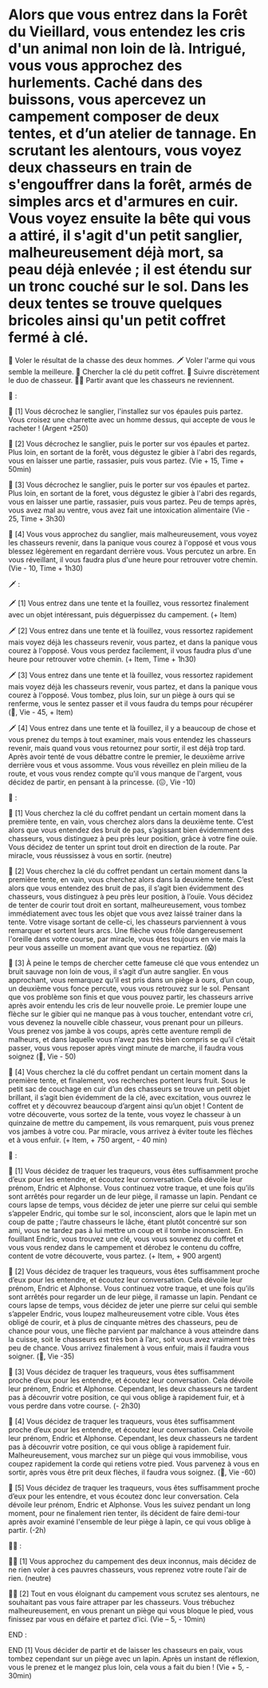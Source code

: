# Alors que vous entrez dans la Forêt du Vieillard, vous entendez les cris d'un animal non loin de là. Intrigué, vous vous approchez des hurlements. Caché dans des buissons, vous apercevez un campement composer de deux tentes, et d’un atelier de tannage. En scrutant les alentours, vous voyez deux chasseurs en train de s'engouffrer dans la forêt, armés de simples arcs et d'armures en cuir. Vous voyez ensuite la bête qui vous a attiré, il s'agit d'un petit sanglier, malheureusement déjà mort, sa peau déjà enlevée ; il est étendu sur un tronc couché sur le sol. Dans les deux tentes se trouve quelques bricoles ainsi qu'un petit coffret fermé à clé.

🥩 Voler le résultat de la chasse des deux hommes.
🗡️ Voler l'arme qui vous semble la meilleure.
🔑 Chercher la clé du petit coffret.
👥 Suivre discrètement le duo de chasseur.
🚶‍♂‍ Partir avant que les chasseurs ne reviennent.

🥩 :

🥩 [1] Vous décrochez le sanglier, l'installez sur vos épaules puis partez. Vous croisez une charrette avec un homme dessus, qui accepte de vous le racheter ! (Argent +250)

🥩 [2] Vous décrochez le sanglier, puis le porter sur vos épaules et partez. Plus loin, en sortant de la forêt, vous dégustez le gibier à l'abri des regards, vous en laisser une partie, rassasier, puis vous partez. (Vie + 15, Time + 50min)

🥩 [3] Vous décrochez le sanglier, puis le porter sur vos épaules et partez. Plus loin, en sortant de la foret, vous dégustez le gibier à l'abri des regards, vous en laisser une partie, rassasier, puis vous partez. Peu de temps après, vous avez mal au ventre, vous avez fait une intoxication alimentaire (Vie - 25, Time + 3h30)

🥩 [4] Vous vous approchez du sanglier, mais malheureusement, vous voyez les chasseurs revenir, dans la panique vous courez à l'opposé et vous vous blessez légèrement en regardant derrière vous. Vous percutez un arbre. En vous réveillant, il vous faudra plus d'une heure pour retrouver votre chemin. (Vie - 10, Time + 1h30)

🗡️ :

🗡️ [1] Vous entrez dans une tente et la fouillez, vous ressortez finalement avec un objet intéressant, puis déguerpissez du campement. (+ Item)

🗡️ [2] Vous entrez dans une tente et là fouillez, vous ressortez rapidement mais voyez déjà les chasseurs revenir, vous partez, et dans la panique vous courez à l'opposé. Vous vous perdez facilement, il vous faudra plus d'une heure pour retrouver votre chemin. (+ Item, Time + 1h30)

🗡️ [3] Vous entrez dans une tente et là fouillez, vous ressortez rapidement mais voyez déjà les chasseurs revenir, vous partez, et dans la panique vous courez à l'opposé. Vous tombez, plus loin, sur un piège à ours qui se renferme, vous le sentez passer et il vous faudra du temps pour récupérer (🤕, Vie - 45, + Item)

🗡️ [4] Vous entrez dans une tente et là fouillez, il y a beaucoup de chose et vous prenez du temps à tout examiner, mais vous entendez les chasseurs revenir, mais quand vous vous retournez pour sortir, il est déjà trop tard. Après avoir tenté de vous débattre contre le premier, le deuxième arrive derrière vous et vous assomme. Vous vous réveillez en plein milieu de la route, et vous vous rendez compte qu'il vous manque de l'argent, vous décidez de partir, en pensant à la princesse. (😖, Vie -10)

🔑 :

🔑 [1] Vous cherchez la clé du coffret pendant un certain moment dans la première tente, en vain, vous cherchez alors dans la deuxième tente. C’est alors que vous entendez des bruit de pas, s’agissant bien évidemment des chasseurs, vous distinguez à peu près leur position, grâce à votre fine ouïe. Vous décidez de tenter un sprint tout droit en direction de la route. Par miracle, vous réussissez à vous en sortir. (neutre)

🔑 [2] Vous cherchez la clé du coffret pendant un certain moment dans la première tente, en vain, vous cherchez alors dans la deuxième tente. C’est alors que vous entendez des bruit de pas, il s’agit bien évidemment des chasseurs, vous distinguez à peu près leur position, à l’ouïe. Vous décidez de tenter de courir tout droit en sortant, malheureusement, vous tombez immédiatement avec tous les objet que vous avez laissé trainer dans la tente. Votre visage sortant de celle-ci, les chasseurs parviennent à vous remarquer et sortent leurs arcs. Une flèche vous frôle dangereusement l'oreille dans votre course, par miracle, vous êtes toujours en vie mais la peur vous asseille un moment avant que vous ne repartiez. (😱)

🔑 [3] À peine le temps de chercher cette fameuse clé que vous entendez un bruit sauvage non loin de vous, il s’agit d’un autre sanglier. En vous approchant, vous remarquez qu’il est pris dans un piège à ours, d’un coup, un deuxième vous fonce percute, vous vous retrouvez sur le sol. Pensant que vos problème son finis et que vous pouvez partir, les chasseurs arrive après avoir entendu les cris de leur nouvelle proie. Le premier loupe une flèche sur le gibier qui ne manque pas à vous toucher, entendant votre cri, vous devenez la nouvelle cible chasseur, vous prenant pour un pilleurs. Vous prenez vos jambe à vos coups, après cette aventure rempli de malheurs, et dans laquelle vous n’avez pas très bien compris se qu’il c’était passer, vous vous reposer après vingt minute de marche, il faudra vous soignez (🤕, Vie - 50)

🔑 [4] Vous cherchez la clé du coffret pendant un certain moment dans la première tente, et finalement, vos recherches portent leurs fruit. Sous le petit sac de couchage en cuir d’un des chasseurs se trouve un petit objet brillant, il s’agit bien évidemment de la clé, avec excitation, vous ouvrez le coffret et y découvrez beaucoup d’argent ainsi qu’un objet ! Content de votre découverte, vous sortez de la tente, vous voyez le chasseur à un quinzaine de mettre du campement, ils vous remarquent, puis vous prenez vos jambes à votre cou. Par miracle, vous arrivez à éviter toute les flèches et à vous enfuir. (+ Item, + 750 argent, - 40 min)

👥 :

👥 [1] Vous décidez de traquer les traqueurs, vous êtes suffisamment proche d’eux pour les entendre, et écoutez leur conversation. Cela dévoile leur prénom, Endric et Alphonse. Vous continuez votre traque, et une fois qu’ils sont arrêtés pour regarder un de leur piège, il ramasse un lapin. Pendant ce cours lapse de temps, vous décidez de jeter une pierre sur celui qui semble s’appeler Endric, qui tombe sur le sol, inconscient, alors que le lapin met un coup de patte ; l’autre chasseurs le lâche, étant plutôt concentré sur son ami, vous ne tardez pas à lui mettre un coup et il tombe inconscient. En fouillant Endric, vous trouvez une clé, vous vous souvenez du coffret et vous vous rendez dans le campement et dérobez le contenu du coffre, content de votre découverte, vous partez. (+ Item, + 900 argent)

👥 [2] Vous décidez de traquer les traqueurs, vous êtes suffisamment proche d’eux pour les entendre, et écoutez leur conversation. Cela dévoile leur prénom, Endric et Alphonse. Vous continuez votre traque, et une fois qu’ils sont arrêtés pour regarder un de leur piège, il ramasse un lapin. Pendant ce cours lapse de temps, vous décidez de jeter une pierre sur celui qui semble s’appeler Endric, vous loupez malheureusement votre cible. Vous êtes obligé de courir, et à plus de cinquante mètres des chasseurs, peu de chance pour vous, une flèche parvient par malchance à vous atteindre dans la cuisse, soit le chasseurs est très bon à l’arc, soit vous avez vraiment très peu de chance. Vous arrivez finalement à vous enfuir, mais il faudra vous soigner. (🤕, Vie -35)

👥 [3] Vous décidez de traquer les traqueurs, vous êtes suffisamment proche d’eux pour les entendre, et écoutez leur conversation. Cela dévoile leur prénom, Endric et Alphonse. Cependant, les deux chasseurs ne tardent pas à découvrir votre position, ce qui vous oblige à rapidement fuir, et à vous perdre dans votre course. (- 2h30)

👥 [4] Vous décidez de traquer les traqueurs, vous êtes suffisamment proche d’eux pour les entendre, et écoutez leur conversation. Cela dévoile leur prénom, Endric et Alphonse. Cependant, les deux chasseurs ne tardent pas à découvrir votre position, ce qui vous oblige à rapidement fuir. Malheureusement, vous marchez sur un piège qui vous immobilise, vous coupez rapidement la corde qui retiens votre pied. Vous parvenez à vous en sortir, après vous être prit deux flèches, il faudra vous soignez. (🤕, Vie -60)

👥 [5] Vous décidez de traquer les traqueurs, vous êtes suffisamment proche d’eux pour les entendre, et vous écoutez donc leur conversation. Cela dévoile leur prénom, Endric et Alphonse. Vous les suivez pendant un long moment, pour ne finalement rien tenter, ils décident de faire demi-tour après avoir examiné l'ensemble de leur piège à lapin, ce qui vous oblige à partir. (-2h)

🚶‍♂‍ :

🚶‍♂‍ [1] Vous approchez du campement des deux inconnus, mais décidez de ne rien voler à ces pauvres chasseurs, vous reprenez votre route l'air de rien. (neutre)

🚶‍♂‍ [2] Tout en vous éloignant du campement vous scrutez ses alentours, ne souhaitant pas vous faire attraper par les chasseurs. Vous trébuchez malheureusement, en vous prenant un piège qui vous bloque le pied, vous finissez par vous en défaire et partez d’ici. (Vie – 5, - 10min)

END :

END [1] Vous décider de partir et de laisser les chasseurs en paix, vous tombez cependant sur un piège avec un lapin. Après un instant de réflexion, vous le prenez et le mangez plus loin, cela vous a fait du bien ! (Vie + 5, - 30min)
